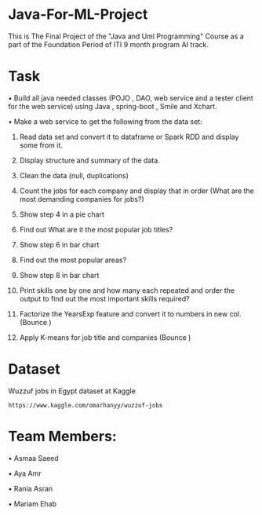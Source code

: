 # Java-For-ML-Project
This is The Final Project of the "Java and Uml Programming" Course as a part of the Foundation Period of ITI 9 month program AI track.


# Task
• Build all java needed classes (POJO , DAO, web service and a tester client for the web service) using Java , spring-boot , Smile and  Xchart.

• Make a web service to get the following from the data set:
1. Read data set and convert it to dataframe or Spark RDD and display some from it.

2. Display structure and summary of the data.

3. Clean the data (null, duplications)

4. Count the jobs for each company and display that in order (What are the most demanding companies for jobs?)

5. Show step 4 in a pie chart 

6. Find out What are it the most popular job titles? 

7. Show step 6 in bar chart 

8. Find out the most popular areas?

9. Show step 8 in bar chart 

10. Print skills one by one and how many each repeated and order the output to find out the most important skills required?

11. Factorize the YearsExp feature and convert it to numbers in new col. (Bounce )

12. Apply K-means for job title and companies (Bounce )


# Dataset
Wuzzuf jobs in Egypt dataset at Kaggle

    https://www.kaggle.com/omarhanyy/wuzzuf-jobs


    
    
# Team Members:

• Asmaa Saeed

• Aya Amr

• Rania Asran

• Mariam Ehab

